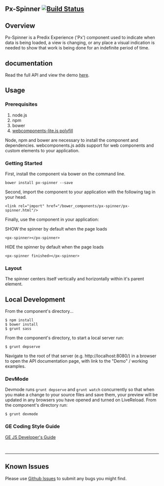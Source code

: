 Px-Spinner [![Build Status](https://travis-ci.org/PredixDev/px-spinner.svg?branch=master)](https://travis-ci.org/PredixDev/px-spinner)
-----------------------------------------------

## Overview

Px-Spinner is a Predix Experience ('Px') component used to indicate when data is being loaded, a view is changing, or any place a visual indication is needed to show that work is being done for an indefinite period of time.

## documentation

Read the full API and view the demo [here](https://predixdev.github.io/px-spinner).

## Usage

### Prerequisites
1. node.js
2. npm
3. bower
4. [webcomponents-lite.js polyfill](https://github.com/webcomponents/webcomponentsjs)

Node, npm and bower are necessary to install the component and dependencies. webcomponents.js adds support for web components and custom elements to your application.

### Getting Started

First, install the component via bower on the command line.

```
bower install px-spinner --save
```

Second, import the component to your application with the following tag in your head.

```
<link rel="import" href="/bower_components/px-spinner/px-spinner.html"/>
```

Finally, use the component in your application:

SHOW the spinner by default when the page loads
```
<px-spinner></px-spinner>
```

HIDE the spinner by default when the page loads
```
<px-spinner finished></px-spinner>
```

### Layout

The spinner centers itself vertically and horizontally within it's parent element.

## Local Development

From the component's directory...

```
$ npm install
$ bower install
$ grunt sass
```

From the component's directory, to start a local server run:

```
$ grunt depserve
```

Navigate to the root of that server (e.g. http://localhost:8080/) in a browser to open the API documentation page, with link to the "Demo" / working examples.


### DevMode
Devmode runs `grunt depserve` and `grunt watch` concurrently so that when you make a change to your source files and save them, your preview will be updated in any browsers you have opened and turned on LiveReload.
From the component's directory run:

```
$ grunt devmode
```

### GE Coding Style Guide
[GE JS Developer's Guide](https://github.com/GeneralElectric/javascript)

<br />
<hr />

## Known Issues

Please use [Github Issues](https://github.com/PredixDev/px-spinner/issues) to submit any bugs you might find.
